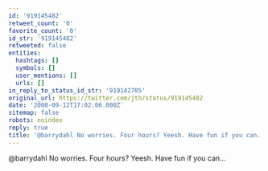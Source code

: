 ```yaml
---
id: '919145482'
retweet_count: '0'
favorite_count: '0'
id_str: '919145482'
retweeted: false
entities:
  hashtags: []
  symbols: []
  user_mentions: []
  urls: []
in_reply_to_status_id_str: '919142705'
original_url: https://twitter.com/jth/status/919145482
date: '2008-09-12T17:02:06.000Z'
sitemap: false
robots: noindex
reply: true
title: '@barrydahl No worries. Four hours? Yeesh. Have fun if you can...'
---
```


@barrydahl No worries. Four hours? Yeesh. Have fun if you can...
